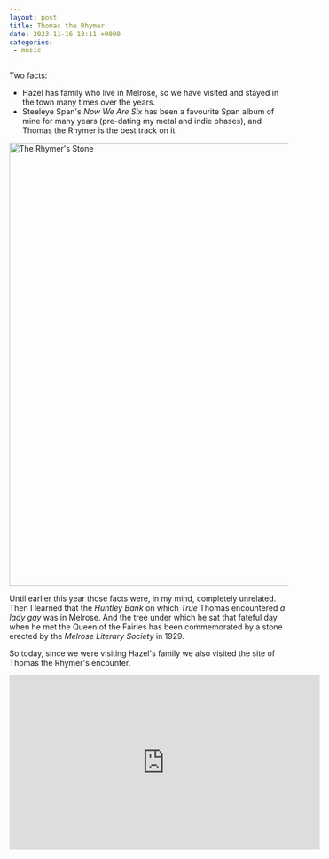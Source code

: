 ```yaml
---
layout: post
title: Thomas the Rhymer
date: 2023-11-16 18:11 +0000
categories:
 - music
---
```

Two facts:

 - Hazel has family who live in Melrose, so we have visited and stayed in the town many times over the years.
 - Steeleye Span's _Now We Are Six_ has been a favourite Span album of mine for many years (pre-dating my metal and indie phases), and Thomas the Rhymer is the best track on it.

<div class="aligncenter"><a data-flickr-embed="true" href="https://www.flickr.com/photos/grange85/53336151676/in/dateposted/" title="The Rhymer&#x27;s Stone"><img src="https://live.staticflickr.com/65535/53336151676_0ff526373e_c.jpg" width="800" height="800" alt="The Rhymer&#x27;s Stone"/></a></div>

 Until earlier this year those facts were, in my mind, completely unrelated. Then I learned that the _Huntley Bank_ on which _True_ Thomas encountered _a lady gay_ was in Melrose. And the tree under which he sat that fateful day when he met the Queen of the Fairies has been commemorated by a stone erected by the _Melrose Literary Society_ in 1929.

 So today, since we were visiting Hazel's family we also visited the site of Thomas the Rhymer's encounter.

<div class="row aligncenter"><iframe width="560" height="315" src="https://www.youtube-nocookie.com/embed/Ox2jJX68e8Q?si=Nh246p7qIBDgpG_C&amp;controls=0" title="YouTube video player" frameborder="0" allow="accelerometer; autoplay; clipboard-write; encrypted-media; gyroscope; picture-in-picture; web-share" allowfullscreen></iframe></div>
